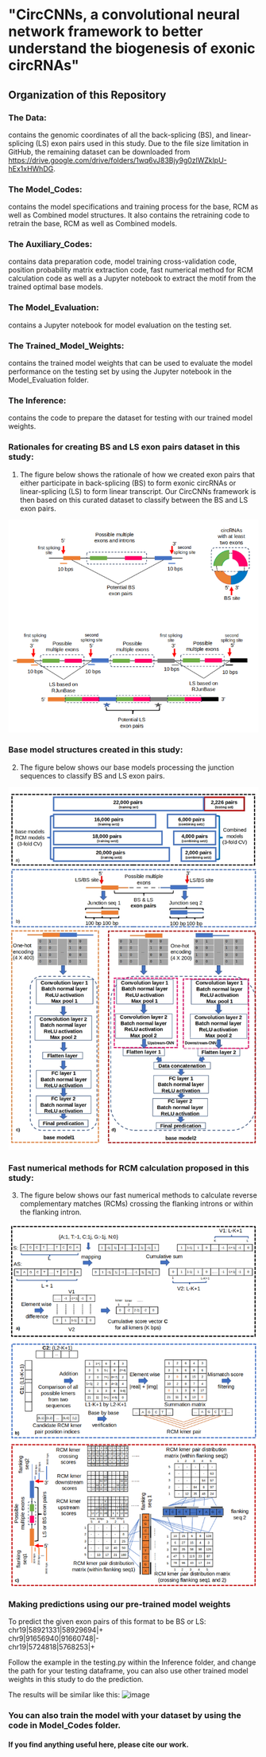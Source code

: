 # "CircCNNs, a convolutional neural network framework to better understand the biogenesis of exonic circRNAs"

## Organization of this Repository

### The Data:
contains the genomic coordinates of all the back-splicing (BS), and linear-splicing (LS) exon pairs used in this study. Due to the file size limitation in GitHub, the remaining dataset can be downloaded from https://drive.google.com/drive/folders/1wq6vJ83Bjy9g0zlWZklpU-hEx1xHWhDG.

### The Model_Codes:
contains the model specifications and training process for the base, RCM as well as Combined model structures. It also contains the retraining code to retrain the base, RCM as well as Combined models. 

### The Auxiliary_Codes:
contains data preparation code, model training cross-validation code, position probability matrix extraction code, fast numerical method for RCM calculation code as well as a Jupyter notebook to extract the motif from the trained optimal base models.

### The Model_Evaluation:
contains a Jupyter notebook for model evaluation on the testing set. 

### The Trained_Model_Weights:
contains the trained model weights that can be used to evaluate the model performance on the testing set by using the Jupyter notebook in the Model_Evaluation folder.

### The Inference:
contains the code to prepare the dataset for testing with our trained model weights.

### Rationales for creating BS and LS exon pairs dataset in this study:
1. The figure below shows the rationale of how we created exon pairs that either participate in back-splicing (BS) to form exonic circRNAs or linear-splicing (LS) to form linear transcript. Our CircCNNs framework is then based on this curated dataset to classify between the BS and LS exon pairs.

![CircCNN Base models](Images/BS_LS_exon_pairs.png)

### Base model structures created in this study:
2. The figure below shows our base models processing the junction sequences to classify BS and LS exon pairs.
   
![CircCNN Base models](Images/base_models.jpg)

### Fast numerical methods for RCM calculation proposed in this study:
3. The figure below shows our fast numerical methods to calculate reverse complementary matches (RCMs) crossing the flanking introns or within the flanking intron.
   
![CircCNN Base models](Images/RCM_algorithm.png)

### Making predictions using our pre-trained model weights
To predict the given exon pairs of this format to be BS or LS:
chr19|58921331|58929694|+<br>
chr9|91656940|91660748|-<br>
chr19|5724818|5768253|+<br>

Follow the example in the testing.py within the Inference folder, and change the path for your testing dataframe, 
you can also use other trained model weights in this study to do the prediction.

The results will be similar like this:
![image](https://github.com/wangc90/CircCNNs/assets/54656523/dfce1f60-c8c6-4022-af53-2082ee48e6d9)

### You can also train the model with your dataset by using the code in Model_Codes folder.

#### If you find anything useful here, please cite our work.
